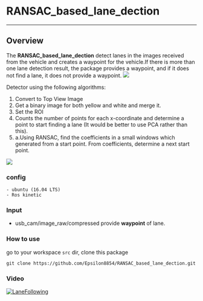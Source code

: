 # RANSAC_based_lane_dection

---
## Overview
The **RANSAC_based_lane_dection** detect lanes in the images received from the vehicle and creates a waypoint for the vehicle.If there is more than one lane detection result, the package provides a waypoint, and if it does not find a lane, it does not provide a waypoint.
![](https://imgur.com/2yoQeIb.gif)

Detector using the following algorithms:
1. Convert to Top View Image
2. Get a binary image for both yellow and white and merge it.
3. Set the ROI
4. Counts the number of points for each x-coordinate and determine a point to start finding a lane (It would be better to use PCA rather than this).
5. a.Using RANSAC, find the coefficients in a small windows which generated from a start point. From coefficients, determine a next start point.

![](https://imgur.com/Vvnq9gl.jpg)
### config
```
- ubuntu (16.04 LTS)
- Ros kinetic
```
### Input
- usb_cam/image_raw/compressed provide **waypoint** of lane.

### How to use
go to your workspace `src` dir, clone this package
```
git clone https://github.com/Epsilon8854/RANSAC_based_lane_dection.git
```
### Video
[![LaneFollowing](https://img.youtube.com/vi/j_zlAQcO9JQ/0.jpg)](https://youtu.be/j_zlAQcO9JQ)

